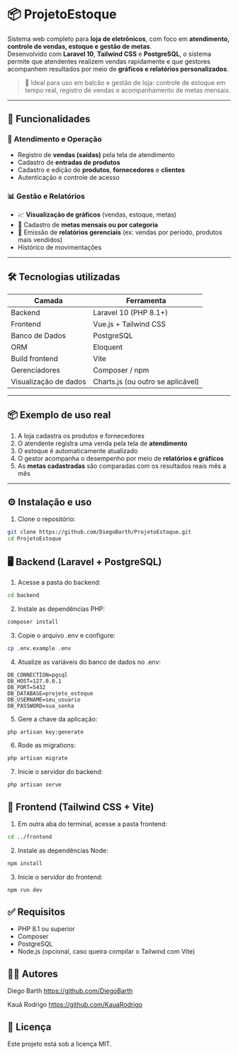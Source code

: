 # 📦 ProjetoEstoque

Sistema web completo para **loja de eletrônicos**, com foco em **atendimento, controle de vendas, estoque e gestão de metas**.  
Desenvolvido com **Laravel 10**, **Tailwind CSS** e **PostgreSQL**, o sistema permite que atendentes realizem vendas rapidamente e que gestores acompanhem resultados por meio de **gráficos e relatórios personalizados**.

> 🔐 Ideal para uso em balcão e gestão de loja: controle de estoque em tempo real, registro de vendas e acompanhamento de metas mensais.

---

## 🚀 Funcionalidades

### 👥 Atendimento e Operação
- Registro de **vendas (saídas)** pela tela de atendimento
- Cadastro de **entradas de produtos**
- Cadastro e edição de **produtos**, **fornecedores** e **clientes**
- Autenticação e controle de acesso

### 📊 Gestão e Relatórios
- 📈 **Visualização de gráficos** (vendas, estoque, metas)
- 🎯 Cadastro de **metas mensais ou por categoria**
- 📄 Emissão de **relatórios gerenciais** (ex: vendas por período, produtos mais vendidos)
- Histórico de movimentações

---

## 🛠️ Tecnologias utilizadas

| Camada | Ferramenta |
|--------|------------|
| Backend | Laravel 10 (PHP 8.1+) |
| Frontend | Vue.js + Tailwind CSS |
| Banco de Dados | PostgreSQL |
| ORM | Eloquent |
| Build frontend | Vite |
| Gerenciadores | Composer / npm |
| Visualização de dados | Charts.js (ou outro se aplicável) |

---

## 📦 Exemplo de uso real

1. A loja cadastra os produtos e fornecedores
2. O atendente registra uma venda pela tela de **atendimento**
3. O estoque é automaticamente atualizado
4. O gestor acompanha o desempenho por meio de **relatórios e gráficos**
5. As **metas cadastradas** são comparadas com os resultados reais mês a mês

---

## ⚙️ Instalação e uso

1. Clone o repositório:

```bash
git clone https://github.com/DiegoBarth/ProjetoEstoque.git
cd ProjetoEstoque
```

## 🖥️ Backend (Laravel + PostgreSQL)

1. Acesse a pasta do backend:

```bash
cd backend
```

2. Instale as dependências PHP:

```bash
composer install
```

3. Copie o arquivo .env e configure:

```bash
cp .env.example .env
```

4. Atualize as variáveis do banco de dados no .env:

```env
DB_CONNECTION=pgsql
DB_HOST=127.0.0.1
DB_PORT=5432
DB_DATABASE=projeto_estoque
DB_USERNAME=seu_usuario
DB_PASSWORD=sua_senha
```

5. Gere a chave da aplicação:

```bash
php artisan key:generate
```

6. Rode as migrations:

```bash
php artisan migrate
```

7. Inicie o servidor do backend:

```bash
php artisan serve
```

## 🎨 Frontend (Tailwind CSS + Vite)

1. Em outra aba do terminal, acesse a pasta frontend:

```bash
cd ../frontend
```

2. Instale as dependências Node:

```bash
npm install
```

3. Inicie o servidor do frontend:

```bash
npm run dev
```

## ✅ Requisitos

- PHP 8.1 ou superior
- Composer
- PostgreSQL
- Node.js (opcional, caso queira compilar o Tailwind com Vite)

## 🧑‍💻 Autores

Diego Barth
https://github.com/DiegoBarth

Kauã Rodrigo
https://github.com/KauaRodrigo

## 📄 Licença

Este projeto está sob a licença MIT.
